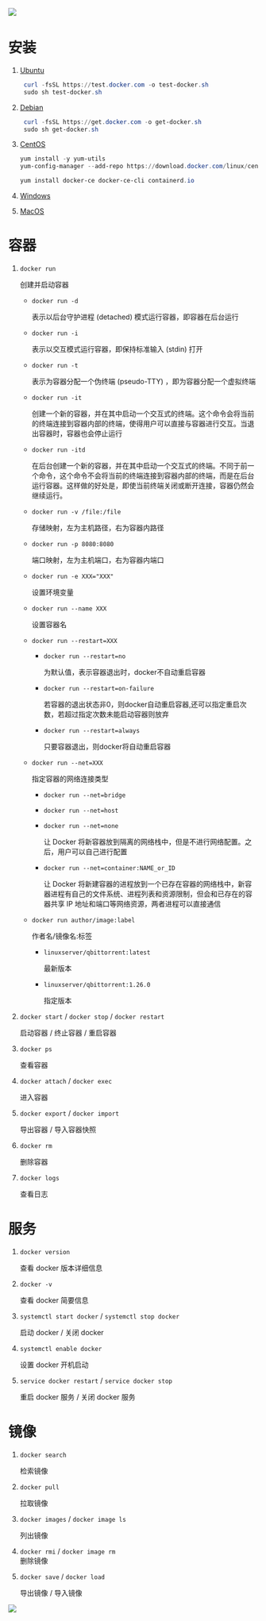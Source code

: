 ![](https://ca6d7cae.telegraph-image-6yx.pages.dev/file/1469bf11f58177cd49c3c.png)​

# 安装

1. [Ubuntu](https://www.runoob.com/docker/ubuntu-docker-install.html)

    ```powershell
     curl -fsSL https://test.docker.com -o test-docker.sh
     sudo sh test-docker.sh
    ```
2. [Debian](https://www.runoob.com/docker/debian-docker-install.html)

    ```powershell
     curl -fsSL https://get.docker.com -o get-docker.sh
     sudo sh get-docker.sh
    ```
3. [CentOS](https://tutorials.tinkink.net/zh-hans/linux/how-to-install-docker-on-centos-7.html)

    ```powershell
    yum install -y yum-utils
    yum-config-manager --add-repo https://download.docker.com/linux/centos/docker-ce.repo
    ```

    ```powershell
    yum install docker-ce docker-ce-cli containerd.io
    ```
4. [Windows](https://www.runoob.com/docker/windows-docker-install.html)
5. [MacOS](https://www.runoob.com/docker/macos-docker-install.html)

# 容器

1. ​`docker run`​

    创建并启动容器

    * ​`docker run -d`​

      表示以后台守护进程 (detached) 模式运行容器，即容器在后台运行
    * ​`docker run -i`​

      表示以交互模式运行容器，即保持标准输入 (stdin) 打开
    * ​`docker run -t`​

      表示为容器分配一个伪终端 (pseudo-TTY) ，即为容器分配一个虚拟终端
    * ​`docker run -it`​

      创建一个新的容器，并在其中启动一个交互式的终端。这个命令会将当前的终端连接到容器内部的终端，使得用户可以直接与容器进行交互。当退出容器时，容器也会停止运行
    * ​`docker run -itd`​

      在后台创建一个新的容器，并在其中启动一个交互式的终端。不同于前一个命令，这个命令不会将当前的终端连接到容器内部的终端，而是在后台运行容器。这样做的好处是，即使当前终端关闭或断开连接，容器仍然会继续运行。
    * ​`docker run -v /file:/file`​

      存储映射，左为主机路径，右为容器内路径
    * ​`docker run -p 8080:8080`​

      端口映射，左为主机端口，右为容器内端口
    * ​`docker run -e XXX="XXX"`​

      设置环境变量
    * ​`docker run --name XXX`​

      设置容器名
    * ​`docker run --restart=XXX`​

      * ​`docker run --restart=no`​

        为默认值，表示容器退出时，docker不自动重启容器
      * ​`docker run --restart=on-failure`​

        若容器的退出状态非0，则docker自动重启容器,还可以指定重启次数，若超过指定次数未能启动容器则放弃
      * ​`docker run --restart=always`​

        只要容器退出，则docker将自动重启容器
    * ​`docker run --net=XXX`​

      指定容器的网络连接类型

      * ​`docker run --net=bridge`​
      * ​`docker run --net=host`​
      * ​`docker run --net=none`​

        让 Docker 将新容器放到隔离的网络栈中，但是不进行网络配置。之后，用户可以自己进行配置
      * ​`docker run --net=container:NAME_or_ID`​

        让 Docker 将新建容器的进程放到一个已存在容器的网络栈中，新容器进程有自己的文件系统、进程列表和资源限制，但会和已存在的容器共享 IP 地址和端口等网络资源，两者进程可以直接通信
    * ​`docker run author/image:label`​

      作者名/镜像名:标签

      * ​`linuxserver/qbittorrent:latest`​

        最新版本
      * ​`linuxserver/qbittorrent:1.26.0`​

        指定版本
2. ​`docker start`​ / `docker stop`​ / `docker restart`​

    启动容器 / 终止容器 / 重启容器
3. ​`docker ps`​

    查看容器
4. ​`docker attach`​ / `docker exec`​

    进入容器
5. ​`docker export`​ / `docker import`​

    导出容器 / 导入容器快照
6. ​`docker rm`​

    删除容器
7. ​`docker logs`​

    查看日志

# 服务

1. ​`docker version`​

    查看 docker 版本详细信息
2. ​`docker -v`​

    查看 docker 简要信息
3. ​`systemctl start docker`​ / `systemctl stop docker`​

    启动 docker / 关闭 docker
4. ​`systemctl enable docker`​

    设置 docker 开机启动
5. ​`service docker restart`​ / `service docker stop`​

    重启 docker 服务 / 关闭 docker 服务

# 镜像

1. ​`docker search`​

    检索镜像
2. ​`docker pull`​

    拉取镜像
3. ​`docker images`​ / `docker image ls`​

    列出镜像
4. ​`docker rmi`​ / `docker image rm`​  
    删除镜像
5. ​`docker save`​ / `docker load`​

    导出镜像 / 导入镜像

​![](https://ca6d7cae.telegraph-image-6yx.pages.dev/file/020770b73ba7940a784cb.png)​
